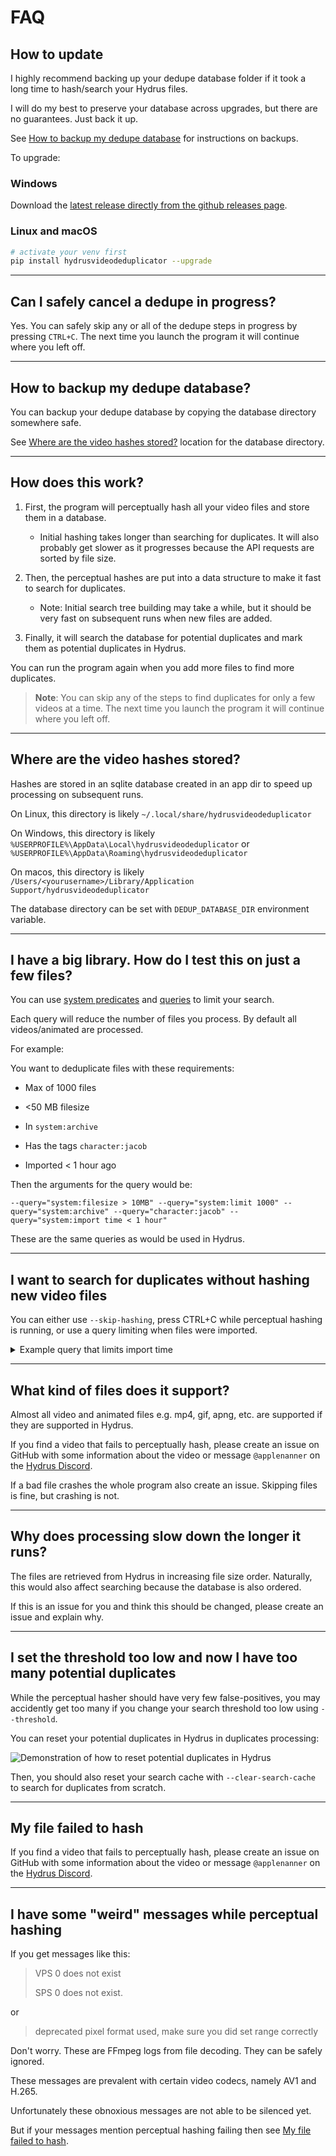 # FAQ

## How to update

I highly recommend backing up your dedupe database folder if it took a long time to hash/search your Hydrus files.

I will do my best to preserve your database across upgrades, but there are no guarantees. Just back it up.

See [How to backup my dedupe database](#how-to-backup-my-dedupe-database) for instructions on backups.

To upgrade:

### Windows

Download the [latest release directly from the github releases page](https://github.com/hydrusvideodeduplicator/hydrus-video-deduplicator/releases).

### Linux and macOS

```sh
# activate your venv first
pip install hydrusvideodeduplicator --upgrade
```

---

## Can I safely cancel a dedupe in progress?

Yes. You can safely skip any or all of the dedupe steps in progress by pressing `CTRL+C`. The next time you launch the
program it will continue where you left off.

---

## How to backup my dedupe database?

You can backup your dedupe database by copying the database directory somewhere safe.

See [Where are the video hashes stored?](#where-are-the-video-hashes-stored) location for the database directory.

---

## How does this work?

1. First, the program will perceptually hash all your video files and store them in a database.

    - Initial hashing takes longer than searching for duplicates. It will also probably get slower as it progresses because the API requests are sorted by file size.

1. Then, the perceptual hashes are put into a data structure to make it fast to search for duplicates.

    - Note: Initial search tree building may take a while, but it should be very fast on subsequent runs when new files are added.

1. Finally, it will search the database for potential duplicates and mark them as potential duplicates in Hydrus.

You can run the program again when you add more files to find more duplicates.

> **Note**: You can skip any of the steps to find duplicates for only a few videos at a time. The next time you
> launch the program it will continue where you left off.

---

## Where are the video hashes stored?

Hashes are stored in an sqlite database created in an app dir to speed up processing on subsequent runs.

On Linux, this directory is likely `~/.local/share/hydrusvideodeduplicator`

On Windows, this directory is likely `%USERPROFILE%\AppData\Local\hydrusvideodeduplicator` or `%USERPROFILE%\AppData\Roaming\hydrusvideodeduplicator`

On macos, this directory is likely `/Users/<yourusername>/Library/Application Support/hydrusvideodeduplicator`

The database directory can be set with `DEDUP_DATABASE_DIR` environment variable.

---

## I have a big library. How do I test this on just a few files?

You can use [system predicates](https://hydrusnetwork.github.io/hydrus/developer_api.html#get_files_search_files) and [queries](https://hydrusnetwork.github.io/hydrus/getting_started_searching.html) to limit your search.

Each query will reduce the number of files you process. By default all videos/animated are processed.

For example:

You want to deduplicate files with these requirements:

- Max of 1000 files

- <50 MB filesize
- In `system:archive`

- Has the tags `character:jacob`

- Imported < 1 hour ago

Then the arguments for the query would be:

`--query="system:filesize > 10MB" --query="system:limit 1000" --query="system:archive" --query="character:jacob" --query="system:import time < 1 hour"`

These are the same queries as would be used in Hydrus.

---

## I want to search for duplicates without hashing new video files

You can either use `--skip-hashing`, press CTRL+C while perceptual hashing is running, or use a query limiting when files were imported.

<details>
<summary>Example query that limits import time</summary>
<br>

```sh
--query="system:import time > 1 day"
```

</details>

---

## What kind of files does it support?

Almost all video and animated files e.g. mp4, gif, apng, etc. are supported if they are supported in Hydrus.

If you find a video that fails to perceptually hash, please create an issue on GitHub with some information about the video or message `@applenanner` on the [Hydrus Discord](https://discord.gg/wPHPCUZ).

If a bad file crashes the whole program also create an issue. Skipping files is fine, but crashing is not.

---

## Why does processing slow down the longer it runs?

The files are retrieved from Hydrus in increasing file size order. Naturally, this would also affect searching because the database is also ordered.

If this is an issue for you and think this should be changed, please create an issue and explain why.

---

## I set the threshold too low and now I have too many potential duplicates

While the perceptual hasher should have very few false-positives, you may accidently get too many if you change your search threshold too low using `--threshold`.

You can reset your potential duplicates in Hydrus in duplicates processing:

![Demonstration of how to reset potential duplicates in Hydrus](./img/reset_duplicates.png)

Then, you should also reset your search cache with `--clear-search-cache` to search for duplicates from scratch.

---

## My file failed to hash

If you find a video that fails to perceptually hash, please create an issue on GitHub with some information about the video or message `@applenanner` on the [Hydrus Discord](https://discord.gg/wPHPCUZ).

---

## I have some "weird" messages while perceptual hashing

If you get messages like this:

> VPS 0 does not exist
>
> SPS 0 does not exist.

or

> deprecated pixel format used, make sure you did set range correctly

Don't worry. These are FFmpeg logs from file decoding. They can be safely ignored.

These messages are prevalent  with certain video codecs, namely AV1 and H.265.

Unfortunately these obnoxious messages are not able to be silenced yet.

But if your messages mention perceptual hashing failing then see [My file failed to hash](#my-file-failed-to-hash).
